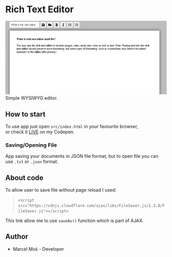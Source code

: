 # Rich Text Editor
![App preview](preview.jpg)
Simple WYSIWYG editor.

## How to start
To use app just open `src/index.html` in your favourite browser,<br>
or check it [LIVE](https://codepen.io/marcelmos/pen/vYxYaBw) on my Codepen.

### Saving/Opening File
App saving your documents in JSON file format, but to open file you can use `.txt` or `.json` format.

## About code
To allow user to save file without page reload I used:
> `<script src="https://cdnjs.cloudflare.com/ajax/libs/FileSaver.js/1.3.8/FileSaver.js"></script>`

This link allow me to use `saveAs()` function which is part of AJAX.

## Author
- Marcel Moś - Developer